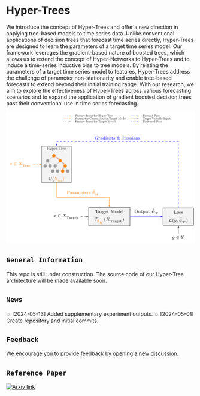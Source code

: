 # Hyper-Trees
We introduce the concept of Hyper-Trees and offer a new direction in applying tree-based models to time series data. Unlike conventional applications of decision trees that forecast time series directly, Hyper-Trees are designed to learn the parameters of a target time series model. Our framework leverages the gradient-based nature of boosted trees, which allows us to extend the concept of Hyper-Networks to Hyper-Trees and to induce a time-series inductive bias to tree models. By relating the parameters of a target time series model to features, Hyper-Trees address the challenge of parameter non-stationarity and enable tree-based forecasts to extend beyond their initial training range. With our research, we aim to explore the effectiveness of Hyper-Trees across various forecasting scenarios and to expand the application of gradient boosted decision trees past their conventional use in time series forecasting. 

<center>
    <img height="350" src="figures/hypertree.png">
</center>

## `General Information`
This repo is still under construction. The source code of our Hyper-Tree architecture will be made available soon.

## `News`
:boom: [2024-05-13] Added supplementary experiment outputs.
:boom: [2024-05-01] Create repository and initial commits.

## `Feedback`
We encourage you to provide feedback by opening a [new discussion](https://github.com/StatMixedML/Hyper-Trees/discussions).

## `Reference Paper`
[![Arxiv link](https://img.shields.io/badge/arXiv-Forecasting%20with%20Hyper--Trees-color=brightgreen)](https://arxiv.org/abs/2204.00778) <br/>
